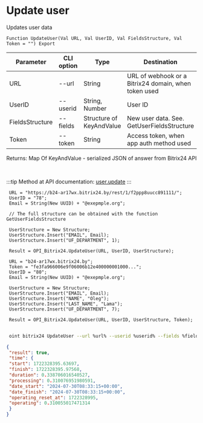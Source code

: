 ﻿---
sidebar_position: 4
---

# Update user
 Updates user data



`Function UpdateUser(Val URL, Val UserID, Val FieldsStructure, Val Token = "") Export`

 | Parameter | CLI option | Type | Destination |
 |-|-|-|-|
 | URL | --url | String | URL of webhook or a Bitrix24 domain, when token used |
 | UserID | --userid | String, Number | User ID |
 | FieldsStructure | --fields | Structure of KeyAndValue | New user data. See. GetUserFieldsStructure |
 | Token | --token | String | Access token, when app auth method used |

 
 Returns: Map Of KeyAndValue - serialized JSON of answer from Bitrix24 API

<br/>

:::tip
Method at API documentation: [user.update](https://dev.1c-bitrix.ru/rest_help/users/user_update.php)
:::
<br/>


```bsl title="Code example"
 URL = "https://b24-ar17wx.bitrix24.by/rest/1/f2ppp8uucc891111/";
 UserID = "78";
 Email = String(New UUID) + "@exepmple.org";
 
 // The full structure can be obtained with the function GetUserFieldsStructure
 
 UserStructure = New Structure;
 UserStructure.Insert("EMAIL", Email);
 UserStructure.Insert("UF_DEPARTMENT", 1);
 
 Result = OPI_Bitrix24.UpdateUser(URL, UserID, UserStructure);
 
 URL = "b24-ar17wx.bitrix24.by";
 Token = "fe3fa966006e9f06006b12e400000001000...";
 UserID = "80";
 Email = String(New UUID) + "@exepmple.org";
 
 UserStructure = New Structure;
 UserStructure.Insert("EMAIL", Email);
 UserStructure.Insert("NAME", "Oleg");
 UserStructure.Insert("LAST_NAME", "Lama");
 UserStructure.Insert("UF_DEPARTMENT", 7);
 
 Result = OPI_Bitrix24.UpdateUser(URL, UserID, UserStructure, Token);
```
	


```sh title="CLI command example"
 
 oint bitrix24 UpdateUser --url %url% --userid %userid% --fields %fields% --token %token%

```

```json title="Result"
{
 "result": true,
 "time": {
 "start": 1722328395.63697,
 "finish": 1722328395.97568,
 "duration": 0.338706016540527,
 "processing": 0.310076951980591,
 "date_start": "2024-07-30T08:33:15+00:00",
 "date_finish": "2024-07-30T08:33:15+00:00",
 "operating_reset_at": 1722328995,
 "operating": 0.310055017471314
 }
}
```
